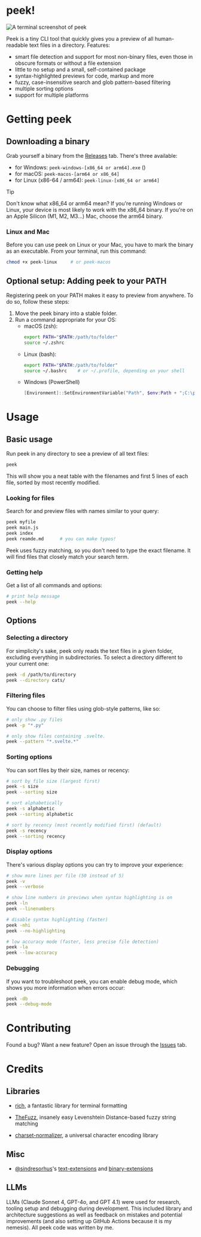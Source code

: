 ﻿# peek!

![A terminal screenshot of peek](https://i.imgur.com/YA5YSOk.png)

Peek is a tiny CLI tool that quickly gives you a preview of all human-readable
text files in a directory. Features:
- smart file detection and support for most non-binary files, even those in obscure formats or 
without a file extension 
- little to no setup and a small, self-contained package
- syntax-highlighted previews for code, markup and more 
- fuzzy, case-insensitive search and glob pattern-based filtering
- multiple sorting options
- support for multiple platforms


# Getting peek

## Downloading a binary

Grab yourself a binary from the [Releases](https://github.com/hs7t/peek/releases/) 
tab. There's three available:

- for Windows: `peek-windows-[x86_64 or arm64].exe` ()
- for macOS: `peek-macos-[arm64 or x86_64]`
- for Linux (x86-64 / arm64): `peek-linux-[x86_64 or arm64]`

> [!TIP]
> Don't know what x86_64 or arm64 mean? If you're running Windows or Linux, your
  device is most likely to work with the x86_64 binary. If you're on an Apple Silicon 
  (M1, M2, M3...) Mac, choose the arm64 binary.

### Linux and Mac

Before you can use peek on Linux or your Mac, you have to mark the
binary as an executable. From your terminal, run this command:
```bash
chmod +x peek-linux     # or peek-macos
```

## Optional setup: Adding peek to your PATH

Registering peek on your PATH makes it easy to preview from anywhere. To
do so, follow these steps:

1. Move the peek binary into a stable folder.
2. Run a command appropriate for your OS:
    - macOS (zsh):
        ```bash
        export PATH="$PATH:/path/to/folder"
        source ~/.zshrc
        ```
    - Linux (bash):
        ```bash
        export PATH="$PATH:/path/to/folder"
        source ~/.bashrc    # or ~/.profile, depending on your shell
        ```
    - Windows (PowerShell)
        ```powershell
        [Environment]::SetEnvironmentVariable("Path", $env:Path + ";C:\path\to\folder", "User")
        ```

# Usage

## Basic usage

Run peek in any directory to see a preview of all text files:

```bash
peek
```

This will show you a neat table with the filenames and first 5 lines
of each file, sorted by most recently modified.

### Looking for files

Search for and preview files with names similar to your query:

```bash
peek myfile
peek main.js
peek index
peek reamde.md      # you can make typos!
```

Peek uses fuzzy matching, so you don't need to type the exact filename.
It will find files that closely match your search term.

### Getting help  

Get a list of all commands and options:

```bash
# print help message
peek --help
```

## Options

### Selecting a directory
For simplicity's sake, peek only reads the text files in a given folder, 
excluding everything in subdirectories. To select a directory different to 
your current one:

```bash
peek -d /path/to/directory
peek --directory cats/
```

### Filtering files

You can choose to filter files using glob-style patterns, like so:

```bash
# only show .py files
peek -p "*.py"

# only show files containing .svelte.
peek --pattern "*.svelte.*"

```

### Sorting options

You can sort files by their size, names or recency:

```bash
# sort by file size (largest first)
peek -s size
peek --sorting size

# sort alphabetically
peek -s alphabetic
peek --sorting alphabetic

# sort by recency (most recently modified first) (default)
peek -s recency
peek --sorting recency
```

### Display options

There's various display options you can try to improve your
experience:

```bash
# show more lines per file (50 instead of 5)
peek -v
peek --verbose

# show line numbers in previews when syntax highlighting is on
peek -ln
peek --linenumbers

# disable syntax highlighting (faster)
peek -nhi
peek --no-highlighting

# low accuracy mode (faster, less precise file detection)
peek -la
peek --low-accuracy
```
### Debugging
If you want to troubleshoot peek, you can enable debug mode, which
shows you more information when errors occur:

```bash
peek -db
peek --debug-mode
```
# Contributing
Found a bug? Want a new feature? Open an issue through the [Issues](https://github.com/hs7t/peek/issues) tab.

# Credits

## Libraries
- [rich](https://github.com/Textualize/rich/), a fantastic library for terminal
formatting

- [TheFuzz](https://github.com/seatgeek/thefuzz), insanely easy Levenshtein Distance-based
fuzzy string matching

- [charset-normalizer](https://github.com/jawah/charset_normalizer), a universal character
encoding library

## Misc
- [@sindresorhus](https://github.com/sindresorhus/)'s 
[text-extensions](https://github.com/sindresorhus/text-extensions) and
 [binary-extensions](https://github.com/sindresorhus/binary-extensions)

## LLMs
LLMs (Claude Sonnet 4, GPT-4o, and GPT 4.1) were used for research, tooling setup
and debugging during development. This included library and architecture suggestions
as well as feedback on mistakes and potential improvements (and also setting up GitHub Actions
because it is my nemesis). All peek code was written by me.